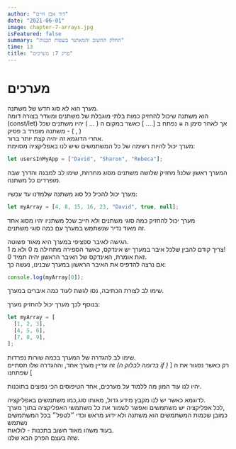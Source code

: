 ```yaml
---
author: "דוד אבן חיים"
date: "2021-06-01"
image: chapter-7-arrays.jpg
isFeatured: false
summary: "החלק החשוב והמאתגר בשפות תכנות"
time: 13
title: "פרק 7: מערכים"
---
```


# מערכים

מערך הוא לא סוג חדש של משתנה.  
הוא משתנה שיכול להחזיק כמות בלתי מוגבלת של משתנים ומוגדר בצורה דומה (const/let) אך לאחר סימן ה
**=**
נפתח ב [.... ] כאשר במקום ה ( … ) יהיו משתנים שכל משתנה מופרד ב פסיק - ( , )  
 אחרי הדוגמא זה יהיה קצת יותר ברור.  
מערך יכול להיות רשימה של כל המשתמשים שיש לנו באפליקציה מסוימת:

```js
let usersInMyApp = ["David", "Sharon", "Rebeca"];
```

המערך ראשון שלנו! מחזיק שלושה משתנים מסוג מחרוזת, שימו לב למבנה והדרך שבה מופרדים כל משתנה.

מערך יכול להכיל כל סוג משתנה שלמדנו עד עכשיו:

```js
let myArray = [4, 8, 15, 16, 23, "David", true, null];
```

מערך יכול להחזיק כמה סוגי משתנים ולא חייב שכל משתניו יהיו מסוג אחד  
זה מאוד נדיר שנשתמש במערך עם כמה סוגי משתנים.

הגישה לאיבר ספציפי במערך היא מאוד פשוטה.  
צריך קודם להבין שלכל איבר במערך יש אינדקס, כאשר הספירה מתחילה מ 0 ולא מ 1!  
זאת אומרת, האינדקס של האיבר הראשון יהיה תמיד 0.  
אם נרצה להדפיס את האיבר הראשון במערך שבנינו, נעשה כך:

```js
console.log(myArray[0]);
```

שימו לב לצורת הכתיבה, נסו לגשת לעוד כמה איברים במערך.

בנוסף לכך מערך יכול להחזיק מערך:

```js
let myArray = [
  [1, 2, 3],
  [4, 5, 6],
  [7, 8, 9],
];
```

שימו לב להגדרה של המערך בכמה שורות נפרדות.  
זה עדיין מערך אחד, וההגדרה שלו תסתיים
_(בדומה לבלוק ה if )_
רק כאשר נסגור את ה [ ]
שפתחנו

יהיו לנו עוד המון מה ללמוד על מערכים, אחד הטיפוסים הכי נפוצים בתוכנות.

לדוגמא כאשר יש לנו מקבץ מידע גדול, מאותו סוג,כמו משתמשים באפליקציה.  
לכל אפליקציה יש משתמשים ואפשר לשמור את כל משתמשי האפליקציה בתוך מערך,  
כמובן שכמות המשתמשים הוא משתנה ולא ידוע מראש וכדי ״לטפל״ בכל המשתמשים נשתמש  
בעוד משהו מאוד חשוב בתכנות - לולאות.  
שזה בעצם הפרק הבא שלנו.
